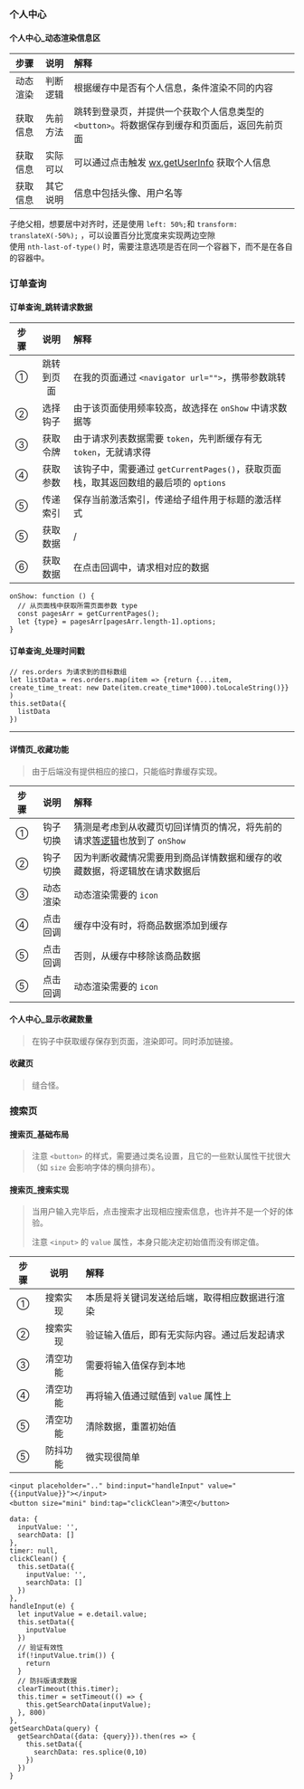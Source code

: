 
### 个人中心

#### 个人中心_动态渲染信息区  

步骤 | 说明 | 解释
:-: | :-: | :-   
动态渲染 | 判断逻辑 | 根据缓存中是否有个人信息，条件渲染不同的内容
获取信息 | 先前方法 | 跳转到登录页，并提供一个获取个人信息类型的 `<button>`。将数据保存到缓存和页面后，返回先前页面  
获取信息 | 实际可以 | 可以通过点击触发 [wx.getUserInfo](https://developers.weixin.qq.com/miniprogram/dev/api/open-api/user-info/wx.getUserInfo.html) 获取个人信息
获取信息 | 其它说明 | 信息中包括头像、用户名等  

子绝父相，想要居中对齐时，还是使用 `left: 50%;`和 `transform: translateX(-50%);` ，可以设置百分比宽度来实现两边空隙  
使用 `nth-last-of-type()` 时，需要注意选项是否在同一个容器下，而不是在各自的容器中。  

### 订单查询  

#### 订单查询_跳转请求数据  

步骤 | 说明 | 解释
:-: | :-: | :-   
① | 跳转到页面 | 在我的页面通过 `<navigator url="">`，携带参数跳转
② | 选择钩子 | 由于该页面使用频率较高，故选择在 `onShow` 中请求数据等
③ | 获取令牌 | 由于请求列表数据需要 `token`，先判断缓存有无 `token`，无就请求得
④ | 获取参数 | 该钩子中，需要通过  `getCurrentPages()`，获取页面栈，取其返回数组的最后项的 `options`
⑤ | 传递索引 | 保存当前激活索引，传递给子组件用于标题的激活样式
⑤ | 获取数据 | /
⑥ | 获取数据 | 在点击回调中，请求相对应的数据  

```
onShow: function () {
  // 从页面栈中获取所需页面参数 type
  const pagesArr = getCurrentPages();
  let {type} = pagesArr[pagesArr.length-1].options;
}
```

#### 订单查询_处理时间戳  

```
// res.orders 为请求到的目标数组
let listData = res.orders.map(item => {return {...item, create_time_treat: new Date(item.create_time*1000).toLocaleString()}} )
this.setData({
  listData
})
```

----

#### 详情页_收藏功能  
> 由于后端没有提供相应的接口，只能临时靠缓存实现。  

步骤 | 说明 | 解释
:-: | :-: | :-   
① | 钩子切换 | 猜测是考虑到从收藏页切回详情页的情况，将先前的请求[等逻辑](#订单查询_跳转请求数据)也放到了 `onShow`
② | 钩子切换 | 因为判断收藏情况需要用到商品详情数据和缓存的收藏数据，将逻辑放在请求数据后
③ | 动态渲染 | 动态渲染需要的 `icon`
④ | 点击回调 | 缓存中没有时，将商品数据添加到缓存
⑤ | 点击回调 | 否则，从缓存中移除该商品数据
⑤ | 点击回调 | 动态渲染需要的 `icon`

#### 个人中心_显示收藏数量  
> 在钩子中获取缓存保存到页面，渲染即可。同时添加链接。  

#### 收藏页  
> 缝合怪。  

### 搜索页  

#### 搜索页_基础布局  
> 注意 `<button>` 的样式，需要通过类名设置，且它的一些默认属性干扰很大（如 `size` 会影响字体的横向排布）。  

#### 搜索页_搜索实现  
> 当用户输入完毕后，点击搜索才出现相应搜索信息，也许并不是一个好的体验。  
> 
> 注意 `<input>` 的 `value` 属性，本身只能决定初始值而没有绑定值。  

步骤 | 说明 | 解释
:-: | :-: | :-   
① | 搜索实现 | 本质是将关键词发送给后端，取得相应数据进行渲染
② | 搜索实现 | 验证输入值后，即有无实际内容。通过后发起请求
③ | 清空功能 | 需要将输入值保存到本地
④ | 清空功能 | 再将输入值通过赋值到 `value` 属性上
⑤ | 清空功能 | 清除数据，重置初始值
⑤ | 防抖功能 | 微实现很简单  

```
<input placeholder=".." bind:input="handleInput" value="{{inputValue}}"></input>
<button size="mini" bind:tap="clickClean">清空</button>

data: {
  inputValue: '',
  searchData: []
},
timer: null,
clickClean() {
  this.setData({
    inputValue: '',
    searchData: []
  })
},
handleInput(e) {
  let inputValue = e.detail.value;
  this.setData({
    inputValue
  })
  // 验证有效性  
  if(!inputValue.trim()) {
    return
  }
  // 防抖版请求数据 
  clearTimeout(this.timer);
  this.timer = setTimeout(() => {
    this.getSearchData(inputValue);
  }, 800)
},
getSearchData(query) {
  getSearchData({data: {query}}).then(res => {
    this.setData({
      searchData: res.splice(0,10)
    })
  })
}
```

























